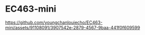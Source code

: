 # EC463-mini


https://github.com/youngchanlouiecho/EC463-mini/assets/91108091/3907542e-2879-4567-9baa-441f0f609599

